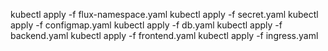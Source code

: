 kubectl apply -f flux-namespace.yaml
kubectl apply -f secret.yaml
kubectl apply -f configmap.yaml
kubectl apply -f db.yaml
kubectl apply -f backend.yaml
kubectl apply -f frontend.yaml
kubectl apply -f ingress.yaml
